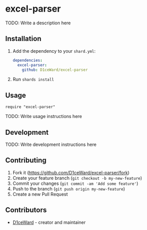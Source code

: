 # excel-parser

TODO: Write a description here

## Installation

1. Add the dependency to your `shard.yml`:

   ```yaml
   dependencies:
     excel-parser:
       github: D1ceWard/excel-parser
   ```

2. Run `shards install`

## Usage

```crystal
require "excel-parser"
```

TODO: Write usage instructions here

## Development

TODO: Write development instructions here

## Contributing

1. Fork it (<https://github.com/D1ceWard/excel-parser/fork>)
2. Create your feature branch (`git checkout -b my-new-feature`)
3. Commit your changes (`git commit -am 'Add some feature'`)
4. Push to the branch (`git push origin my-new-feature`)
5. Create a new Pull Request

## Contributors

- [D1ceWard](https://github.com/D1ceWard) - creator and maintainer
